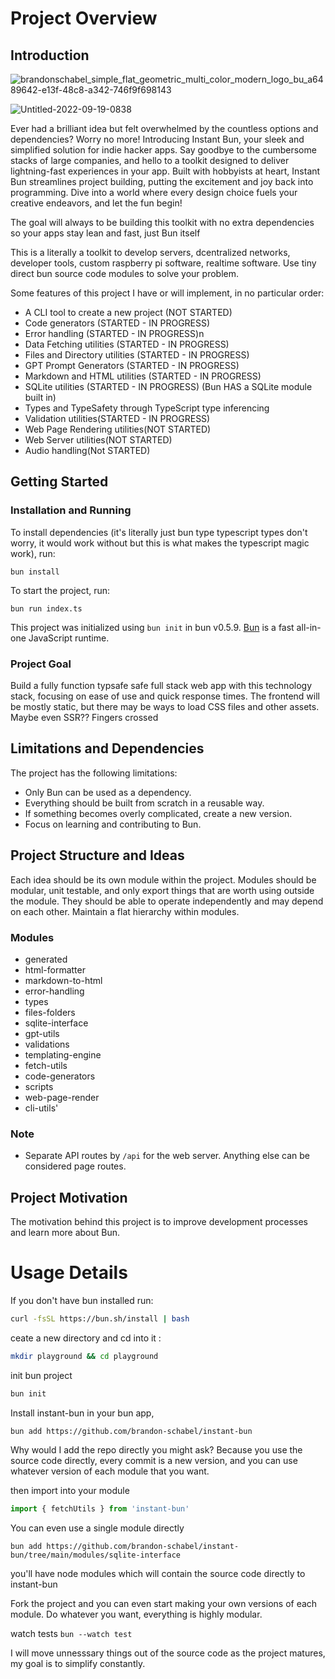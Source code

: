 Project Overview
================

Introduction
------------

![brandonschabel_simple_flat_geometric_multi_color_modern_logo_bu_a6489642-e13f-48c8-a342-746f9f698143](https://user-images.githubusercontent.com/18100375/231109092-34bdc552-dd37-413d-8eec-b9b668340b65.png)


![Untitled-2022-09-19-0838](https://user-images.githubusercontent.com/18100375/231221346-0543dacd-9704-4bd5-8488-8fb19160eda4.png)



Ever had a brilliant idea but felt overwhelmed by the countless options and dependencies? Worry no more! Introducing Instant Bun, your sleek and simplified solution for indie hacker apps.
Say goodbye to the cumbersome stacks of large companies, and hello to a toolkit designed to deliver lightning-fast experiences in your app. Built with hobbyists at heart, Instant Bun streamlines project building, putting the excitement and joy back into programming. 
Dive into a world where every design choice fuels your creative endeavors, and let the fun begin!

The goal will always to be building this toolkit with no extra dependencies so your apps stay lean and fast, just Bun itself

This is a literally a toolkit to develop servers, dcentralized networks, developer tools, custom raspberry pi software, realtime software. Use tiny direct bun source code modules to solve your problem.


Some features of this project I have or will implement, in no particular order:
- A CLI tool to create a new project (NOT STARTED)
- Code generators (STARTED - IN PROGRESS)
- Error handling (STARTED - IN PROGRESS)n            
- Data Fetching utilities (STARTED - IN PROGRESS)
- Files and Directory utilities (STARTED - IN PROGRESS)
- GPT Prompt Generators (STARTED - IN PROGRESS)
- Markdown and HTML utilities (STARTED - IN PROGRESS)
- SQLite utilities (STARTED - IN PROGRESS) (Bun HAS a SQLite module built in)
- Types and TypeSafety through TypeScript type inferencing
- Validation utilities(STARTED - IN PROGRESS)
- Web Page Rendering utilities(NOT STARTED)
- Web Server utilities(NOT STARTED)
- Audio handling(Not STARTED)

Getting Started 
---------------

### Installation and Running

To install dependencies (it's literally just bun type typescript types don't worry, it would work without but this is what makes the typescript magic work), run:

`bun install`

To start the project, run:

`bun run index.ts`

This project was initialized using `bun init` in bun v0.5.9. [Bun](https://bun.sh/) is a fast all-in-one JavaScript runtime.

### Project Goal

Build a fully function typsafe safe full stack web app with this technology stack, focusing on ease of use and quick response times. The frontend will be mostly static, but there may be ways to load CSS files and other assets. Maybe even SSR?? Fingers crossed

Limitations and Dependencies
----------------------------

The project has the following limitations:

-   Only Bun can be used as a dependency.
-   Everything should be built from scratch in a reusable way.
-   If something becomes overly complicated, create a new version.
-   Focus on learning and contributing to Bun.


Project Structure and Ideas
---------------------------

Each idea should be its own module within the project. Modules should be modular, unit testable, and only export things that are worth using outside the module. They should be able to operate independently and may depend on each other. Maintain a flat hierarchy within modules.

### Modules

- generated
- html-formatter 
- markdown-to-html 
- error-handling 
- types 
- files-folders 
- sqlite-interface 
- gpt-utils 
- validations 
- templating-engine 
- fetch-utils 
- code-generators 
- scripts 
- web-page-render 
- cli-utils'
### Note

-   Separate API routes by `/api` for the web server. Anything else can be considered page routes.

Project Motivation
------------------

The motivation behind this project is to improve development processes and learn more about Bun.


# Usage Details
If you don't have bun installed run:
```bash
curl -fsSL https://bun.sh/install | bash
```



ceate a new directory and cd into it :


```bash
mkdir playground && cd playground
```


init bun project
```bash
bun init 
```


Install instant-bun in your bun app, 
```bash
bun add https://github.com/brandon-schabel/instant-bun
```

Why would I add the repo directly you might ask?
Because you use the source code directly, every commit is a new version, and you can use whatever version 
of each module that you want.



then import into your module
```jsx
import { fetchUtils } from 'instant-bun'
```

You can even use a single module directly

```
bun add https://github.com/brandon-schabel/instant-bun/tree/main/modules/sqlite-interface
```

you'll have node modules which will contain the source code directly to instant-bun

Fork the project and you can even start making your own versions of each module. Do whatever you want, everything is highly modular.


watch tests
`bun --watch test`


I will move unnesssary things out of the source code as the project matures, my goal is to simplify constantly. 


